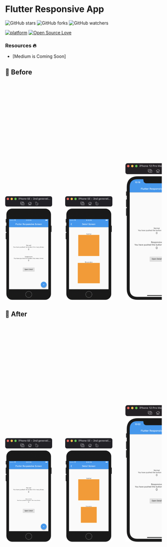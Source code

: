 # Flutter Responsive App
![GitHub stars](https://img.shields.io/github/stars/rrifafauzikomara/flutter_responsive_app?style=social)
![GitHub forks](https://img.shields.io/github/forks/rrifafauzikomara/flutter_responsive_app?style=social)
![GitHub watchers](https://img.shields.io/github/watchers/rrifafauzikomara/flutter_responsive_app?style=social)


[![platform](https://img.shields.io/badge/platform-Flutter-blue.svg)](https://flutter.dev/)
[![Open Source Love](https://badges.frapsoft.com/os/v2/open-source.svg?v=103)](https://github.com/rrifafauzikomara/flutter_responsive_app)


### Resources 🔥
* [Medium is Coming Soon]


## 📸 Before
<pre>
<img src="screenshot/before/phone1.png" width="30%">     <img src="screenshot/before/phone2.png" width="30%">     <img src="screenshot/before/phone3.png" width="40%">     <img src="screenshot/before/phone4.png" width="40%">     <img src="screenshot/before/phone5.png">     <img src="screenshot/before/phone6.png">
</pre>


## 📸 After
<pre>
<img src="screenshot/after/phone1.png" width="30%">     <img src="screenshot/after/phone2.png" width="30%">     <img src="screenshot/after/phone3.png" width="40%">     <img src="screenshot/after/phone4.png" width="40%">     <img src="screenshot/after/phone5.png">     <img src="screenshot/after/phone6.png">
</pre>